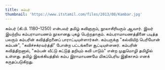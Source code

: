 ```yaml
---
title: கம்பர்
thumbnail: 'https://www.itstamil.com/files/2013/08/Kambar.jpg'
---
```


கம்பர் (கி.பி. 1180–1250) என்பவர் தமிழ் கவிஞரும், நூலாசிரியரும் ஆவார். இவர் இயற்றிய கம்பராமாயணம் நூலானது புகழ் பெற்றதாகும். கம்பராமாயணத்தினை படித்த பலரும் கம்பரின் கவித்திறனைப் பாராட்டியுள்ளார்கள். கம்பருக்கு "கல்வியிற் பெரியோன் கம்பன்", "கவிச்சக்ரவர்த்தி" போன்ற பட்டங்களை சூட்டியுள்ளனர். கம்பரின் கவித்திறனால், "கம்பன் வீட்டு கட்டுத் தறியும் கவி பாடும்" என்ற முதுமொழி தமிழில் உள்ளது. தமிழ் இலக்கியத்தில் கம்ப இராமாயணமே மிகப்பெரிய இதிகாசம் எனக் கருதப்படுகிறது.